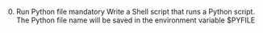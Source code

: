 0. Run Python file
mandatory
Write a Shell script that runs a Python script.
The Python file name will be saved in the environment variable $PYFILE
